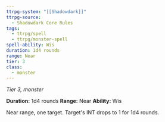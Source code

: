 ```yaml
---
ttrpg-system: "[[Shadowdark]]"
ttrpg-source:
  - Shadowdark Core Rules
tags:
  - ttrpg/spell
  - ttrpg/monster-spell
spell-ability: Wis
duration: 1d4 rounds
range: Near
tier: 3
class:
  - monster
---
```

*Tier 3, monster*

**Duration:** 1d4 rounds
**Range:** Near
**Ability:** Wis

Near range, one target. Target's INT drops to 1 for 1d4 rounds. 
